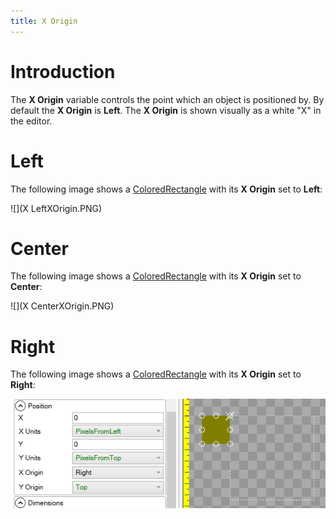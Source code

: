 ```yaml
---
title: X Origin
---
```


# Introduction

The **X Origin** variable controls the point which an object is positioned by. By default the **X Origin** is **Left**. The **X Origin** is shown visually as a white "X" in the editor.

# Left

The following image shows a [ColoredRectangle](ColoredRectangle) with its **X Origin** set to **Left**:

![](X LeftXOrigin.PNG)

# Center

The following image shows a [ColoredRectangle](ColoredRectangle) with its **X Origin** set to **Center**:

![](X CenterXOrigin.PNG)

# Right

The following image shows a [ColoredRectangle](ColoredRectangle) with its **X Origin** set to **Right**:

![](RightXOrigin.PNG)
